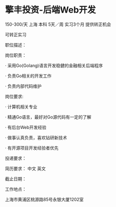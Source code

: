 # 擎丰投资-后端Web开发

150-300/天 上海 本科 5天／周 实习3个月 提供转正机会

可转正实习

职位描述：

岗位职责：

· 采用Go(Golang)语言开发稳健的金融相关后端程序

· 负责Go相关的开发工作

· 负责内部代码维护

岗位要求:

· 计算机相关专业

· 精通Go语言，最好对Go源代码有一定的了解

· 有后台Web开发经验

· 做事认真负责，喜欢钻研新技术

· 有开源项目开发经验者优先

投递要求：

简历要求： 中文 英文

截止日期：

工作地点：

上海市黄浦区桃源路85号永银大厦1202室